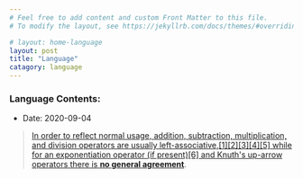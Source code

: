 ```yaml
---
# Feel free to add content and custom Front Matter to this file.
# To modify the layout, see https://jekyllrb.com/docs/themes/#overriding-theme-defaults

# layout: home-language
layout: post
title: "Language"
catagory: language
---
```


### Language Contents:

* Date: 2020-09-04
  
> [In order to reflect normal usage, addition, subtraction, multiplication, and division operators are usually left-associative,[1][2][3][4][5] while for an exponentiation operator (if present)[6] and Knuth's up-arrow operators there is **no general agreement**](https://en.wikipedia.org/wiki/Operator_associativity).